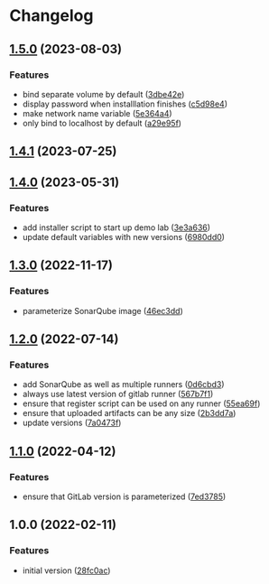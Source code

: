 # Changelog

## [1.5.0](https://git.go-forward.net/PeterMosmans/gitlab-demolab/-/compare/1.4.1...1.5.0) (2023-08-03)


### Features

* bind separate volume by default ([3dbe42e](https://git.go-forward.net/PeterMosmans/gitlab-demolab/-/commit/3dbe42ecf69f42b0d377ded8e66676ba4372ffc9))
* display password when installlation finishes ([c5d98e4](https://git.go-forward.net/PeterMosmans/gitlab-demolab/-/commit/c5d98e4e49a073ca26970b1fe342c0a63c8e131f))
* make network name variable ([5e364a4](https://git.go-forward.net/PeterMosmans/gitlab-demolab/-/commit/5e364a4375e1ed519ac8ffb1dc5de10cb08237cc))
* only bind to localhost by default ([a29e95f](https://git.go-forward.net/PeterMosmans/gitlab-demolab/-/commit/a29e95fe69cb7c122ed398b2830bc9783d202e29))

## [1.4.1](https://github.com/PeterMosmans/gitlab-demolab/compare/1.4.0...1.4.1) (2023-07-25)

## [1.4.0](https://github.com/PeterMosmans/gitlab-demolab/compare/1.3.0...1.4.0) (2023-05-31)

### Features

* add installer script to start up demo lab ([3e3a636](https://github.com/PeterMosmans/gitlab-demolab/commit/3e3a636243d90bb29a276735fa169521906e94a4))
* update default variables with new versions ([6980dd0](https://github.com/PeterMosmans/gitlab-demolab/commit/6980dd054469578b87dabcca07b4a0aa7d104feb))

## [1.3.0](https://git.go-forward.net/PeterMosmans/gitlab-demolab/-/compare/1.2.0...1.3.0) (2022-11-17)

### Features

- parameterize SonarQube image
  ([46ec3dd](https://git.go-forward.net/PeterMosmans/gitlab-demolab/-/commit/46ec3dd415f9840a965174598b644994db25ec7d))

## [1.2.0](https://git.go-forward.net/PeterMosmans/gitlab-demolab/-/compare/1.1.0...1.2.0) (2022-07-14)

### Features

- add SonarQube as well as multiple runners
  ([0d6cbd3](https://git.go-forward.net/PeterMosmans/gitlab-demolab/-/commit/0d6cbd3ca6d77f4f8e5a7f661f82cf66250fb74e))
- always use latest version of gitlab runner
  ([567b7f1](https://git.go-forward.net/PeterMosmans/gitlab-demolab/-/commit/567b7f1398d6682f92827a7059fac7fb333438d4))
- ensure that register script can be used on any runner
  ([55ea69f](https://git.go-forward.net/PeterMosmans/gitlab-demolab/-/commit/55ea69fd2039cb3d08f7e7f6c3ca1de196becaa3))
- ensure that uploaded artifacts can be any size
  ([2b3dd7a](https://git.go-forward.net/PeterMosmans/gitlab-demolab/-/commit/2b3dd7ada12d8c5f55da32aaf2522418021c622b))
- update versions
  ([7a0473f](https://git.go-forward.net/PeterMosmans/gitlab-demolab/-/commit/7a0473faf6bcca966925f5f452cb6e62309a9c39))

## [1.1.0](https://github.com/PeterMosmans/gitlab-demolab/compare/1.0.0...1.1.0) (2022-04-12)

### Features

- ensure that GitLab version is parameterized
  ([7ed3785](https://github.com/PeterMosmans/gitlab-demolab/commit/7ed3785a5d97b57f3625cae1cd8c7e3bebddb0b7))

## 1.0.0 (2022-02-11)

### Features

- initial version
  ([28fc0ac](https://github.com/PeterMosmans/gitlab-demolab/commit/28fc0acadf3d0766b8b822e3ebf986532a29c386))
